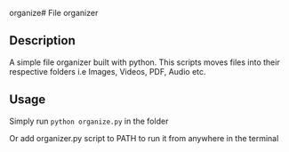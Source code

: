 organize# File organizer

## Description
A simple file organizer built with python.
This scripts moves files into their respective folders i.e
Images, Videos, PDF, Audio etc.

## Usage
Simply run `python organize.py` in the folder

Or add organizer.py script to PATH to run it from anywhere in the terminal
